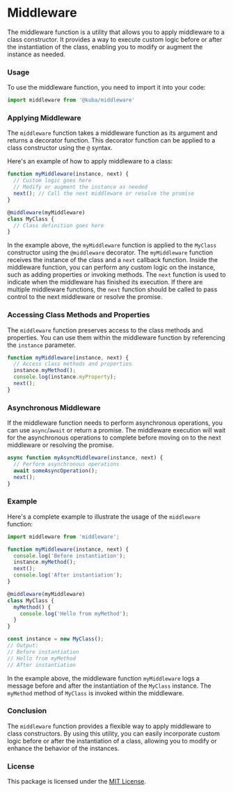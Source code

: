 # Middleware

The middleware function is a utility that allows you to apply middleware to a class constructor. It provides a way to execute custom logic before or after the instantiation of the class, enabling you to modify or augment the instance as needed.

### Usage

To use the middleware function, you need to import it into your code:

```js
import middleware from '@kuba/middleware'
```

### Applying Middleware

The `middleware` function takes a middleware function as its argument and returns a decorator function. This decorator function can be applied to a class constructor using the `@` syntax.

Here's an example of how to apply middleware to a class:

```js
function myMiddleware(instance, next) {
  // Custom logic goes here
  // Modify or augment the instance as needed
  next(); // Call the next middleware or resolve the promise
}

@middleware(myMiddleware)
class MyClass {
  // Class definition goes here
}
```

In the example above, the `myMiddleware` function is applied to the `MyClass` constructor using the `@middleware` decorator. The `myMiddleware` function receives the instance of the class and a `next` callback function. Inside the middleware function, you can perform any custom logic on the instance, such as adding properties or invoking methods. The `next` function is used to indicate when the middleware has finished its execution. If there are multiple middleware functions, the `next` function should be called to pass control to the next middleware or resolve the promise.

### Accessing Class Methods and Properties

The `middleware` function preserves access to the class methods and properties. You can use them within the middleware function by referencing the `instance` parameter.

```js
function myMiddleware(instance, next) {
  // Access class methods and properties
  instance.myMethod();
  console.log(instance.myProperty);
  next();
}
```

### Asynchronous Middleware

If the middleware function needs to perform asynchronous operations, you can use `async`/`await` or return a promise. The middleware execution will wait for the asynchronous operations to complete before moving on to the next middleware or resolving the promise.

```js
async function myAsyncMiddleware(instance, next) {
  // Perform asynchronous operations
  await someAsyncOperation();
  next();
}
```

### Example

Here's a complete example to illustrate the usage of the `middleware` function:

```js
import middleware from 'middleware';

function myMiddleware(instance, next) {
  console.log('Before instantiation');
  instance.myMethod();
  next();
  console.log('After instantiation');
}

@middleware(myMiddleware)
class MyClass {
  myMethod() {
    console.log('Hello from myMethod');
  }
}

const instance = new MyClass();
// Output:
// Before instantiation
// Hello from myMethod
// After instantiation
```

In the example above, the middleware function `myMiddleware` logs a message before and after the instantiation of the `MyClass` instance. The `myMethod` method of `MyClass` is invoked within the middleware.

### Conclusion

The `middleware` function provides a flexible way to apply middleware to class constructors. By using this utility, you can easily incorporate custom logic before or after the instantiation of a class, allowing you to modify or enhance the behavior of the instances.

### License

This package is licensed under the [MIT License](https://opensource.org/licenses/MIT).
